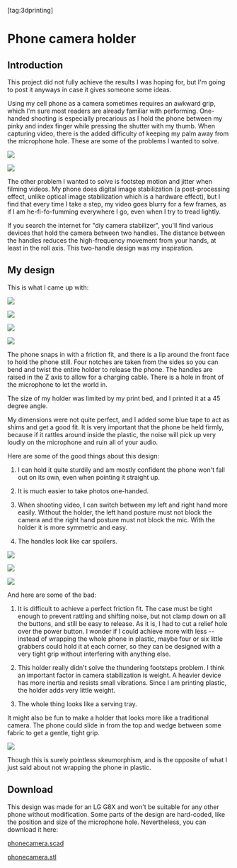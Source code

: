 [tag:3dprinting]

Phone camera holder
===================

## Introduction

This project did not fully achieve the results I was hoping for, but I'm going to post it anyways in case it gives someone some ideas.

Using my cell phone as a camera sometimes requires an awkward grip, which I'm sure most readers are already familiar with performing. One-handed shooting is especially precarious as I hold the phone between my pinky and index finger while pressing the shutter with my thumb. When capturing video, there is the added difficulty of keeping my palm away from the microphone hole. These are some of the problems I wanted to solve.

[![](thumbs/phone_1.jpg)](phone_1.jpg)

[![](thumbs/phone_2.jpg)](phone_2.jpg)

The other problem I wanted to solve is footstep motion and jitter when filming videos. My phone does digital image stabilization (a post-processing effect, unlike optical image stabilization which is a hardware effect), but I find that every time I take a step, my video goes blurry for a few frames, as if I am he-fi-fo-fumming everywhere I go, even when I try to tread lightly.

If you search the internet for "diy camera stabilizer", you'll find various devices that hold the camera between two handles. The distance between the handles reduces the high-frequency movement from your hands, at least in the roll axis. This two-handle design was my inspiration.

## My design

This is what I came up with:

[![](thumbs/model.png)](model.png)

[![](thumbs/slicer.png)](slicer.png)

[![](thumbs/holder_1.jpg)](holder_1.jpg)

[![](thumbs/holder_2.jpg)](holder_2.jpg)

The phone snaps in with a friction fit, and there is a lip around the front face to hold the phone still. Four notches are taken from the sides so you can bend and twist the entire holder to release the phone. The handles are raised in the Z axis to allow for a charging cable. There is a hole in front of the microphone to let the world in.

The size of my holder was limited by my print bed, and I printed it at a 45 degree angle.

My dimensions were not quite perfect, and I added some blue tape to act as shims and get a good fit. It is very important that the phone be held firmly, because if it rattles around inside the plastic, the noise will pick up very loudly on the microphone and ruin all of your audio.

Here are some of the good things about this design:

1. I can hold it quite sturdily and am mostly confident the phone won't fall out on its own, even when pointing it straight up.

2. It is much easier to take photos one-handed.

3. When shooting video, I can switch between my left and right hand more easily. Without the holder, the left hand posture must not block the camera and the right hand posture must not block the mic. With the holder it is more symmetric and easy.

4. The handles look like car spoilers.

[![](thumbs/holder_3.jpg)](holder_3.jpg)

[![](thumbs/holder_4.jpg)](holder_4.jpg)

[![](thumbs/holder_5.jpg)](holder_5.jpg)

And here are some of the bad:

1. It is difficult to achieve a perfect friction fit. The case must be tight enough to prevent rattling and shifting noise, but not clamp down on all the buttons, and still be easy to release. As it is, I had to cut a relief hole over the power button. I wonder if I could achieve more with less -- instead of wrapping the whole phone in plastic, maybe four or six little grabbers could hold it at each corner, so they can be designed with a very tight grip without interfering with anything else.

2. This holder really didn't solve the thundering footsteps problem. I think an important factor in camera stabilization is weight. A heavier device has more inertia and resists small vibrations. Since I am printing plastic, the holder adds very little weight.

4. The whole thing looks like a serving tray.

It might also be fun to make a holder that looks more like a traditional camera. The phone could slide in from the top and wedge between some fabric to get a gentle, tight grip.

[![](thumbs/idea.png)](idea.png)

Though this is surely pointless skeumorphism, and is the opposite of what I just said about not wrapping the phone in plastic.

## Download

This design was made for an LG G8X and won't be suitable for any other phone without modification. Some parts of the design are hard-coded, like the position and size of the microphone hole. Nevertheless, you can download it here:

[phonecamera.scad](phonecamera.scad)

[phonecamera.stl](phonecamera.stl)
